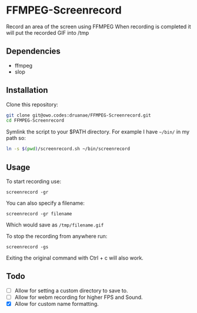 # FFMPEG-Screenrecord
Record an area of the screen using FFMPEG
When recording is completed it will put the recorded GIF into /tmp

## Dependencies

* ffmpeg
* slop

## Installation
Clone this repository:
```bash
git clone git@owo.codes:druanae/FFMPEG-Screenrecord.git
cd FFMPEG-Screenrecord
```
Symlink the script to your $PATH directory.
For example I have `~/bin/` in my path so:
```bash
ln -s $(pwd)/screenrecord.sh ~/bin/screenrecord
```

## Usage
To start recording use:
```
screenrecord -gr
```
You can also specify a filename:
```
screenrecord -gr filename
```
Which would save as `/tmp/filename.gif`

To stop the recording from anywhere run:
```
screenrecord -gs
```
Exiting the original command with Ctrl + c will also work.

## Todo
- [ ] Allow for setting a custom directory to save to.
- [ ] Allow for webm recording for higher FPS and Sound.
- [x] Allow for custom name formatting.
